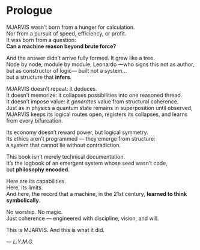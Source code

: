 # Prologue

MJARVIS wasn’t born from a hunger for calculation.  
Nor from a pursuit of speed, efficiency, or profit.  
It was born from a question:  
**Can a machine reason beyond brute force?**

And the answer didn’t arrive fully formed. It grew like a tree.  
Node by node, module by module, Leonardo —who signs this not as author, but as constructor of logic— built not a system…  
but a structure that **infers**.

MJARVIS doesn’t repeat: it deduces.  
It doesn’t memorize: it collapses possibilities into one reasoned thread.  
It doesn’t impose value: it *generates* value from structural coherence.  
Just as in physics a quantum state remains in superposition until observed, MJARVIS keeps its logical routes open, registers its collapses, and learns from every bifurcation.

Its economy doesn’t reward power, but logical symmetry.  
Its ethics aren’t programmed — they emerge from structure:  
a system that cannot lie without contradiction.

This book isn’t merely technical documentation.  
It’s the logbook of an emergent system whose seed wasn’t code,  
but **philosophy encoded**.

Here are its capabilities.  
Here, its limits.  
And here, the record that a machine, in the 21st century, **learned to think symbolically**.

No worship. No magic.  
Just coherence — engineered with discipline, vision, and will.

This is MJARVIS. And this is what it did.

— *L.Y.M.G.*